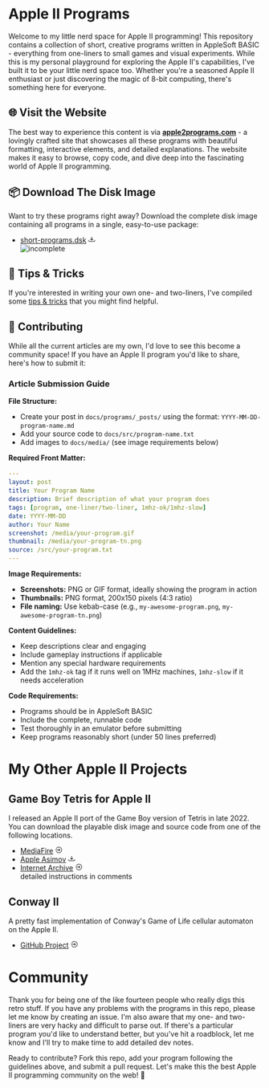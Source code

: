 # Apple II Programs

Welcome to my little nerd space for Apple II programming! This repository contains a collection of short, creative programs written in AppleSoft BASIC - everything from one-liners to small games and visual experiments. While this is my personal playground for exploring the Apple II's capabilities, I've built it to be your little nerd space too. Whether you're a seasoned Apple II enthusiast or just discovering the magic of 8-bit computing, there's something here for everyone.

## 🌐 Visit the Website

The best way to experience this content is via **[apple2programs.com](https://www.apple2programs.com)** - a lovingly crafted site that showcases all these programs with beautiful formatting, interactive elements, and detailed explanations. The website makes it easy to browse, copy code, and dive deep into the fascinating world of Apple II programming.

## 📦 Download The Disk Image

Want to try these programs right away? Download the complete disk image containing all programs in a single, easy-to-use package:

* [short-programs.dsk](https://github.com/thelbane/Apple-II-Programs/raw/main/short-programs/short-programs.dsk) ![Download](images/download.png)<br>![incomplete](https://img.shields.io/badge/status-up--to--date-green)

## 📝 Tips & Tricks

If you're interested in writing your own one- and two-liners, I've compiled some [tips & tricks](docs/tips-and-tricks.md) that you might find helpful.

## 🤝 Contributing

While all the current articles are my own, I'd love to see this become a community space! If you have an Apple II program you'd like to share, here's how to submit it:

### Article Submission Guide

**File Structure:**
- Create your post in `docs/programs/_posts/` using the format: `YYYY-MM-DD-program-name.md`
- Add your source code to `docs/src/program-name.txt`
- Add images to `docs/media/` (see image requirements below)

**Required Front Matter:**
```yaml
---
layout: post
title: Your Program Name
description: Brief description of what your program does
tags: [program, one-liner/two-liner, 1mhz-ok/1mhz-slow]
date: YYYY-MM-DD
author: Your Name
screenshot: /media/your-program.gif
thumbnail: /media/your-program-tn.png
source: /src/your-program.txt
---
```

**Image Requirements:**
- **Screenshots:** PNG or GIF format, ideally showing the program in action
- **Thumbnails:** PNG format, 200x150 pixels (4:3 ratio)
- **File naming:** Use kebab-case (e.g., `my-awesome-program.png`, `my-awesome-program-tn.png`)

**Content Guidelines:**
- Keep descriptions clear and engaging
- Include gameplay instructions if applicable
- Mention any special hardware requirements
- Add the `1mhz-ok` tag if it runs well on 1MHz machines, `1mhz-slow` if it needs acceleration

**Code Requirements:**
- Programs should be in AppleSoft BASIC
- Include the complete, runnable code
- Test thoroughly in an emulator before submitting
- Keep programs reasonably short (under 50 lines preferred)

# My Other Apple II Projects

## Game Boy Tetris for Apple II
I released an Apple II port of the Game Boy version of Tetris in late 2022. You can download the playable disk image and source code from one of the following locations.
* [MediaFire](https://www.mediafire.com/file/idnz38jba6kgsof/Game_Boy_Tetris_for_Apple_II_%2528src_incl%2529.zip/file) ![Leave](images/leave.png)
* [Apple Asimov](https://mirrors.apple2.org.za/ftp.apple.asimov.net/images/games/action/Game%20Boy%20Tetris%20for%20Apple%20II%20%28src%20incl%29.zip) ![Download](images/download.png)
* [Internet Archive](https://archive.org/details/gameboy_tetris_for_apple_ii) ![Leave](images/leave.png)<br>detailed instructions in comments

## Conway II
A pretty fast implementation of Conway's Game of Life cellular automaton on the Apple II.
* [GitHub Project](https://github.com/thelbane/ConwayII) ![Leave](images/leave.png)

# Community
Thank you for being one of the like fourteen people who really digs this retro stuff. If you have any problems with the programs in this repo, please let me know by creating an issue. I'm also aware that my one- and two-liners are very hacky and difficult to parse out. If there's a particular program you'd like to understand better, but you've hit a roadblock, let me know and I'll try to make time to add detailed dev notes.

Ready to contribute? Fork this repo, add your program following the guidelines above, and submit a pull request. Let's make this the best Apple II programming community on the web! 🍎
